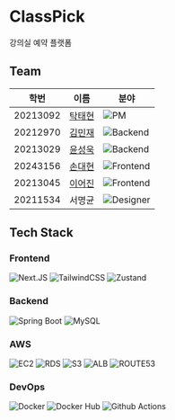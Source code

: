# ClassPick

강의실 예약 플랫폼


## Team

| 학번       | 이름                                       | 분야                                                                                                            |
|----------|------------------------------------------|---------------------------------------------------------------------------------------------------------------|
| 20213092 | [탁태현](https://github.com/snacktime81)      | ![PM](https://img.shields.io/badge/PM-0052CC.svg?style=for-the-badge&logo=jira&logoColor=white) |
| 20212970 | [김민재](https://github.com/dlawoct) | ![Backend](https://img.shields.io/badge/Backend-6DB33F.svg?style=for-the-badge&logo=spring&logoColor=white)   |
| 20213029 | [윤성욱](https://github.com/wngktjd13)      | ![Backend](https://img.shields.io/badge/Backend-6DB33F.svg?style=for-the-badge&logo=spring&logoColor=white) |
| 20243156 | [손대현](https://github.com/son-daehyeon)   | ![Frontend](https://img.shields.io/badge/Frontend-000000.svg?style=for-the-badge&logo=next.js&logoColor=white)   |
| 20213045 | [이어진](https://github.com/eojinlee314) | ![Frontend](https://img.shields.io/badge/Frontend-000000.svg?style=for-the-badge&logo=next.js&logoColor=white)   |
| 20211534 | 서명균   | ![Designer](https://img.shields.io/badge/Designer-F24E1E.svg?style=for-the-badge&logo=figma&logoColor=white)   |


## Tech Stack

### Frontend

![Next.JS](https://img.shields.io/badge/Next.js-000000.svg?style=for-the-badge&logo=next.js&logoColor=white)
![TailwindCSS](https://img.shields.io/badge/TailwindCSS-06B6D4.svg?style=for-the-badge&logo=tailwindcss&logoColor=white)
![Zustand](https://img.shields.io/badge/Zustand-764ABC.svg?style=for-the-badge&logo=redux&logoColor=white)

### Backend

![Spring Boot](https://img.shields.io/badge/Spring%20Boot-6DB33F.svg?style=for-the-badge&logo=springboot&logoColor=white)
![MySQL](https://img.shields.io/badge/MySQL-4479A1.svg?style=for-the-badge&logo=mysql&logoColor=white)

### AWS

![EC2](https://img.shields.io/badge/EC2-FF9900.svg?style=for-the-badge&logo=amazonec2&logoColor=white)
![RDS](https://img.shields.io/badge/RDS-527FFF.svg?style=for-the-badge&logo=amazonrds&logoColor=white)
![S3](https://img.shields.io/badge/S3-569A31.svg?style=for-the-badge&logo=amazons3&logoColor=white)
![ALB](https://img.shields.io/badge/ALB-8C4FFF.svg?style=for-the-badge&logo=awselasticloadbalancing&logoColor=white)
![ROUTE53](https://img.shields.io/badge/Route%2053-8C4FFF.svg?style=for-the-badge&logo=amazonroute53&logoColor=white)

### DevOps

![Docker](https://img.shields.io/badge/Docker-2496ED.svg?style=for-the-badge&logo=docker&logoColor=white)
![Docker Hub](https://img.shields.io/badge/Docker%20Hub-2496ED.svg?style=for-the-badge&logo=docker&logoColor=white)
![Github Actions](https://img.shields.io/badge/Github%20Actions-000000.svg?style=for-the-badge&logo=githubactions&logoColor=white)
